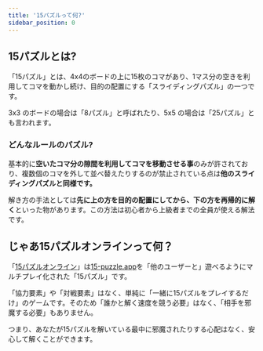 ```yaml
---
title: '15パズルって何?'
sidebar_position: 0
---
```


## 15パズルとは?

「15パズル」とは、4x4のボードの上に15枚のコマがあり、1マス分の空きを利用してコマを動かし続け、目的の配置にする「スライディングパズル」の一つです。

3x3 のボードの場合は「8パズル」と呼ばれたり、5x5 の場合は「25パズル」とも言われます。

### どんなルールのパズル?

基本的に**空いたコマ分の隙間を利用してコマを移動させる事**のみが許されており、複数個のコマを外して並べ替えたりするのが禁止されている点は**他のスライディングパズルと同様です。**

解き方の手法としては**先に上の方を目的の配置にしてから、下の方を再帰的に解く**といった物があります。この方法は初心者から上級者までの全員が使える解法です。

## じゃあ15パズルオンラインって何？

「[15パズルオンライン](https://multiplayer-15puzzle.github.io/15puzzle-online)」は[15-puzzle.app](https://15-puzzle.app)を「他のユーザーと」遊べるようにマルチプレイ化された「15パズル」です。

「協力要素」や「対戦要素」はなく、単純に「一緒に15パズルをプレイするだけ」のゲームです。そのため「誰かと解く速度を競う必要」はなく、「相手を邪魔する必要」もありません。

つまり、あなたが15パズルを解いている最中に邪魔されたりする心配はなく、安心して解くことができます。
